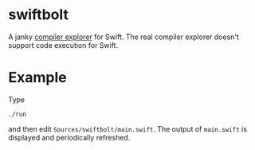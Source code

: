 # swiftbolt
A janky [compiler explorer](http://godbolt.org) for Swift. The real compiler explorer doesn't support code execution for Swift.

# Example

Type
```
./run
```
and then edit `Sources/swiftbolt/main.swift`. The output of `main.swift` is displayed and periodically refreshed.
